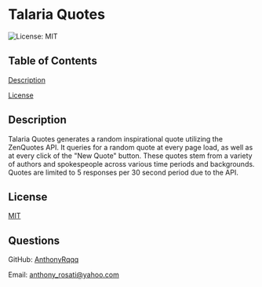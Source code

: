 # Talaria Quotes
    
![License: MIT](https://img.shields.io/badge/License-MIT-yellow.svg)
    
## Table of Contents
    
[Description](#description)
    
[License](#license)
    
## Description
    
 Talaria Quotes generates a random inspirational quote utilizing the ZenQuotes API. It queries for a random quote at every page load, as well as at every click of the "New Quote" button. These quotes stem from a variety of authors and spokespeople across various time periods and backgrounds. Quotes are limited to 5 responses per 30 second period due to the API.
    
## License
    
[MIT](https://opensource.org/licenses/MIT)

## Questions
    
GitHub: [AnthonyRqqq](https://github.com/AnthonyRqqq)
    
Email: anthony_rosati@yahoo.com
    